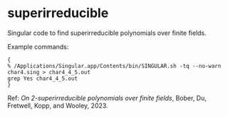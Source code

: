 # superirreducible

Singular code to find superirreducible polynomials over finite fields.

Example commands:
```
{
% /Applications/Singular.app/Contents/bin/SINGULAR.sh -tq --no-warn char4.sing > char4_4_5.out
grep Yes char4_4_5.out   
}
```

Ref: *On 2-superirreducible polynomials over finite fields*, Bober, Du, Fretwell, Kopp, and Wooley, 2023.
